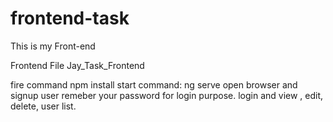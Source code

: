 # frontend-task
This is my Front-end 

Frontend File Jay_Task_Frontend

fire command npm install
start command: ng serve
open browser and signup user remeber your password for login purpose.
login and view , edit, delete, user list.
